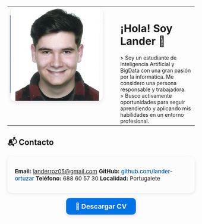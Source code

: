 <table style="border: none; width: 100%;">
  <tr>
    <td width="270" style="vertical-align: top; padding-right: 20px; border: none;">
      <img src="img/Foto_Curri.png" alt="Esta es una foto mía" width="250" style="border-radius: 15px; box-shadow: 0 4px 12px rgba(0,0,0,0.1);">
    </td>
    <td style="vertical-align: top; border: none;">
      <h1>¡Hola! Soy Lander 👋</h1>
      > Soy un estudiante de Inteligencia Artificial y BigData con una gran pasión por la informática. Me considero una persona responsable y trabajadora. 
      <br>> Busco activamente oportunidades para seguir aprendiendo y aplicando mis habilidades en un entorno profesional.
    </td>
  </tr>
</table>

<h2 style="margin-top: 30px;">📬 Contacto</h2>
<div style="background: rgba(247, 247, 247, 0.3); padding: 15px 20px; border-radius: 12px; box-shadow: 0 2px 8px rgba(0, 0, 0, 0.1); display: flex; flex-wrap: wrap; gap: 25px; align-items: center; font-size: 15px;">

  <span><strong>Email:</strong> <a href="mailto:landerroz05@gmail.com" style="color: #0056b3; text-decoration: none; font-weight: 500;">landerroz05@gmail.com</a></span>
  <span><strong>GitHub:</strong> <a href="https://github.com/lander-ortuzar" target="_blank" style="color: #0056b3; text-decoration: none; font-weight: 500;">github.com/lander-ortuzar</a></span>
  <span><strong>Teléfono:</strong> 688 60 57 30</span>
  <span><strong>Localidad:</strong> Portugalete</span>
</div>

<div style="text-align: center; margin-top: 25px;">
  <a href="assets/CV_Lander-Ortuzar.pdf" download
     style="background: #0073e6; color: white; padding: 12px 25px; border-radius: 10px; text-decoration: none; font-weight: 700; font-size: 18px; box-shadow: 0 3px 10px rgba(0,0,0,0.15); transition: background 0.2s ease;">
    📄 Descargar CV
  </a>
</div>


